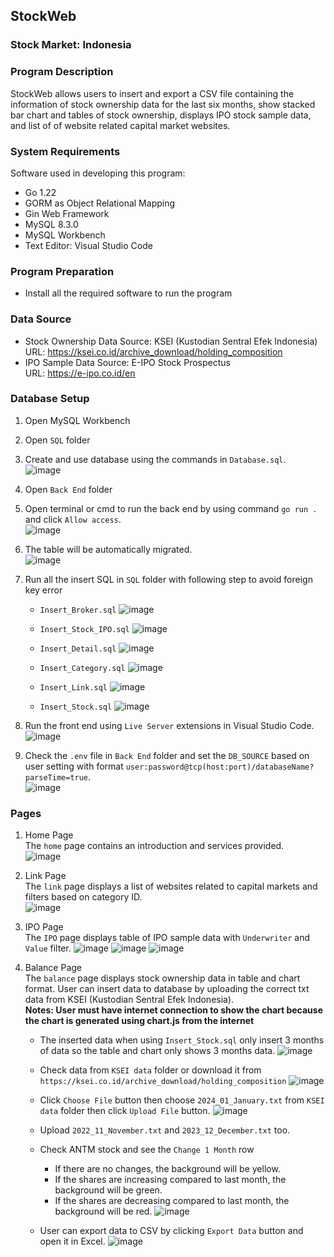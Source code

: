 ## StockWeb

### Stock Market: Indonesia

### Program Description
StockWeb allows users to insert and export a CSV file containing the information of stock ownership data for the last six months, show stacked bar chart and tables of stock ownership, displays IPO stock sample data, and list of of website related capital market websites.

### System Requirements
Software used in developing this program:
- Go 1.22
- GORM as Object Relational Mapping
- Gin Web Framework
- MySQL 8.3.0
- MySQL Workbench
- Text Editor: Visual Studio Code

### Program Preparation
- Install all the required software to run the program

### Data Source
- Stock Ownership Data
  Source: KSEI (Kustodian Sentral Efek Indonesia)<br>
  URL: https://ksei.co.id/archive_download/holding_composition
- IPO Sample Data
  Source: E-IPO Stock Prospectus<br>
  URL: https://e-ipo.co.id/en

### Database Setup
1. Open MySQL Workbench
2. Open `SQL` folder
3. Create and use database using the commands in `Database.sql`.<br>
   ![image](https://github.com/RichSvK/StockWeb/assets/87809864/ac478249-9e9f-428c-ba0b-c3adb8e090ec)

4. Open `Back End` folder
5. Open terminal or cmd to run the back end by using command `go run .` and click `Allow access`.<br>
   ![image](https://github.com/RichSvK/StockWeb/assets/87809864/98f1f44a-cdba-4d12-81af-1701deedf694)

6. The table will be automatically migrated. <br>
   ![image](https://github.com/RichSvK/StockWeb/assets/87809864/0eaa00cd-b7e9-4002-88c6-fd7f6a89d23e)

7. Run all the insert SQL in `SQL` folder with following step to avoid foreign key error
   - `Insert_Broker.sql`
     ![image](https://github.com/RichSvK/StockWeb/assets/87809864/767a2f03-9600-4a5a-baad-c26579678d10)

   - `Insert_Stock_IPO.sql`
     ![image](https://github.com/RichSvK/StockWeb/assets/87809864/bf42851b-5a96-4cbb-9d61-ddcd4dad7c1b)

   - `Insert_Detail.sql`
     ![image](https://github.com/RichSvK/StockWeb/assets/87809864/f49d8297-8113-4a24-b619-2c913081836e)

   - `Insert_Category.sql`
     ![image](https://github.com/RichSvK/StockWeb/assets/87809864/6f730210-8ec8-4c33-a63c-2015e1eed27d)

   - `Insert_Link.sql`
     ![image](https://github.com/RichSvK/StockWeb/assets/87809864/f00fd820-84ff-4da3-87b4-c8aa42072ff8)

   - `Insert_Stock.sql`
     ![image](https://github.com/RichSvK/StockWeb/assets/87809864/71a68c1c-8f06-4e2a-ae32-b5d7194cbdd4)

9. Run the front end using `Live Server` extensions in Visual Studio Code. <br>
   ![image](https://github.com/RichSvK/StockWeb/assets/87809864/cd6f4ca0-d782-4300-ae08-e572fe1fb8a7)

10. Check the `.env` file in `Back End` folder and set the `DB_SOURCE` based on user setting with format `user:password@tcp(host:port)/databaseName?parseTime=true`. <br>
    ![image](https://github.com/RichSvK/StockWeb/assets/87809864/ccf37763-b0f0-4fcb-8046-507530afcbc3)

### Pages
1. Home Page<br>
   The `home` page contains an introduction and services provided. <br>
   ![image](https://github.com/RichSvK/StockWeb/assets/87809864/6860c4d2-f7d4-4409-ba87-31d50a3593ca)

2. Link Page<br>
   The `link` page displays a list of websites related to capital markets and filters based on category ID. <br>
   ![image](https://github.com/RichSvK/StockWeb/assets/87809864/9bdf614f-463c-40be-a9f1-7b3c44979a85)

3. IPO Page<br>
   The `IPO` page displays table of IPO sample data with `Underwriter` and `Value` filter.
   ![image](https://github.com/RichSvK/StockWeb/assets/87809864/ff9daf5d-0c2a-4a00-8820-d5f728b9a5b0)
   ![image](https://github.com/RichSvK/StockWeb/assets/87809864/07d11e8d-1e40-4308-9a4f-6d8a6f646bae)
   ![image](https://github.com/RichSvK/StockWeb/assets/87809864/e9d15227-a7dc-4c96-ae72-debe7602cc16)

5. Balance Page<br>
   The `balance` page displays stock ownership data in table and chart format. User can insert data to database by uploading the correct txt data from KSEI (Kustodian Sentral Efek Indonesia).<br>
   **Notes: User must have internet connection to show the chart because the chart is generated using chart.js from the internet**
   - The inserted data when using `Insert_Stock.sql` only insert 3 months of data so the table and chart only shows 3 months data.
     ![image](https://github.com/RichSvK/StockWeb/assets/87809864/b991af2c-dd5a-4a81-8dbf-45ab795bac7d)

   - Check data from `KSEI data` folder or download it from `https://ksei.co.id/archive_download/holding_composition`
     ![image](https://github.com/RichSvK/StockWeb/assets/87809864/2f1c0f44-1377-4161-aed5-5bbc27e19987)

   - Click `Choose File` button then choose `2024_01_January.txt` from `KSEI data` folder then click `Upload File` button.
     ![image](https://github.com/RichSvK/StockWeb/assets/87809864/485b12aa-d831-4bb6-927e-b1cb6a644ca3)

   - Upload `2022_11_November.txt` and `2023_12_December.txt` too.
   - Check ANTM stock and see the `Change 1 Month` row
     * If there are no changes, the background will be yellow.
     * If the shares are increasing compared to last month, the background will be green.
     * If the shares are decreasing compared to last month, the background will be red.
       ![image](https://github.com/RichSvK/StockWeb/assets/87809864/23f17f09-7ee0-4e8f-9978-efbc38da6af3)
       
   - User can export data to CSV by clicking `Export Data` button and open it in Excel.
     ![image](https://github.com/RichSvK/StockWeb/assets/87809864/894f9183-4ae9-4695-8d18-504da3c4b6ee)
